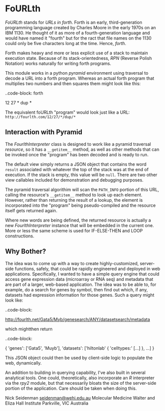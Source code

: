 FoURLth
=======

*FoURLth* stands for *URLs in forth*.  Forth is an early, third-generation programming language 
created by Charles Moore in the early 1970s on an IBM 1130.  He thought of it as more of a fourth-generation
language and would have named it "fourth" but for the ract that file names on the 1130 could only be
five characters long at the time.   Hence, *forth*.

Forth makes heavy and more or less explicit use of a stack to maintain execution state.   Because of its
stack-orientedness, *RPN* (Reverse Polish Notation) works naturally for writing forth programs. 

This module works in a python *pyramid* environment using traversal to decode a URL into a forth program.
Whereas an actual forth program that multiplies two numbers and then squares them might look like this:

..code-block: forth

 12 27 * dup *

The equivalent foURLth "program" would look just like a URL: ``http://fourlth.com/12/27/*/dup/*``

Interaction with Pyramid
------------------------

The *FourlthInterpreter* class is designed to work like a pyramid traversal *resource*, so it
has a ``__getitem__`` method, as well as other methods that can be invoked once the "program" has
been decoded and is ready to run.  

The default view simply returns a JSON object that contains the word ``result`` associated with
whatever the top of the stack was at the end of execution.  If the stack is empty, this value will be ``null``.
There are two other view callables included for demonstration and debugging purposes.

The pyramid traversal algorithim will scan the ``PATH_INFO`` portion of this URL, calling the
resource's ``__getitem__`` method to look up each element.  However, rather than returning the result of
a lookup, the element is incorporated into the "program" being pseudo-compiled and the resource itself
gets returned again.    

Where new words are being defined, the returned resource is actually a new *FourlthInterpreter* instance
that will be embedded in the current one.   More or less the same scheme is used for IF-ELSE-THEN and
LOOP constructions.

Why Bother?
-----------

The idea was to come up with a way to create highly-customized, server-side functions, safely, that could
be rapidly engineered and deployed in web applications.  Specifically, I wanted to have a simple query
engine that could access gene expression data (microarray or RNA seq) and metadata that are part of a larger,
web-based application.   The idea was to be able to, for example, do a search for genes by symbol, then find out
which, if any, datasets had expression information for those genes.   Such a query might look like:

..code-block:

 http://fourlth.net/Gata5/Myb/genesearch/ANY/datasetsearch/metadata

which mightthen return

..code-block:

 { 'genes': ['Gata5', 'Muyb'], 'datasets': ['hiltonlab' { 'celltypes:' [...] }, ...] }

This JSON object could then be used by client-side logic to populate the web, dynamically.

An addition to building in querying capability, I've also built in several analytical tools.
One could, theoretically, also incorporate an *R* interpreter via the *rpy2* module, but
that necessarily bloats the size of the server-side portion of the application.  Care should be taken 
when doing this.


Nick Seidenman <seidenman@wehi.edu.au>
Molecular Medicine
Walter and Eliza Hall Institute
Parkville, VIC
Australia

